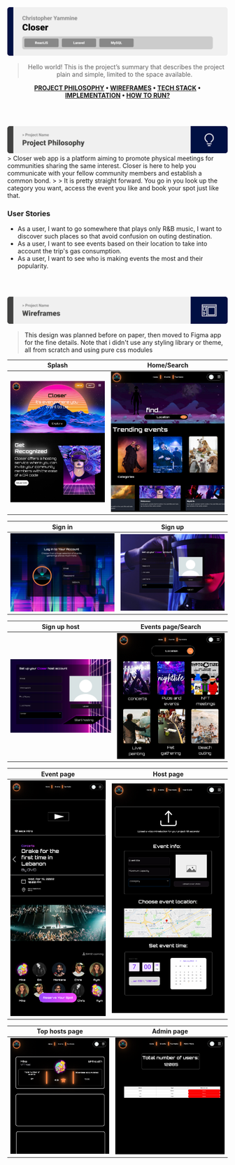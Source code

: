 <img src="./readme/title1.svg"/>

<div align="center">

> Hello world! This is the project’s summary that describes the project plain and simple, limited to the space available.  

**[PROJECT PHILOSOPHY](#project-philosophy) • [WIREFRAMES](#wireframes) • [TECH STACK](https://github.com/Christopher-Yammine/readme-demo#-tech-stack) • [IMPLEMENTATION](https://github.com/Christopher-Yammine/readme-demo#-impplementation) • [HOW TO RUN?](https://github.com/Christopher-Yammine/readme-demo#-how-to-run)**

</div>

<br><br>


<img src="./readme/title2.svg"/>
<a id="project-philosophy">
> Closer web app is a platform aiming to promote physical meetings for communities sharing the same interest. Closer is here to help you communicate with your fellow community members and establish a common bond.
> 
> It is pretty straight forward. You go in you look up the category you want, access the event you like and book your spot just like that.

### User Stories
- As a user, I want to go somewhere that plays only R&B music, I want to discover such places so that avoid confusion on outing destination.
- As a user, I want to see events based on their location to take into account the trip's gas consumption.
- As a user, I want to see who is making events the most and their popularity.

<br><br>

<img src="./readme/title3.svg"/>

> This design was planned before on paper, then moved to Figma app for the fine details.
Note that i didn't use any styling library or theme, all from scratch and using pure css modules
<a id="wireframes"></a>

| Splash  | Home/Search  |
| -----------------| -----|
| ![Splash](./readme/splash.png) | ![Landing/Search](./readme/landingpage.png) |

| Sign in  | Sign up  |
| -----------------| -----|
| ![Sign in](./readme/signin.png) | ![Sign up](./readme/Signup.png) |

| Sign up host  | Events page/Search  |
| -----------------| -----|
| ![Sign up host](./readme/signuphost.png) | ![Events page/Search](./readme/eventspage.png) |

| Event page  | Host page  |
| -----------------| -----|
| ![Event page](./readme/Event.png) | ![Host page](./readme/hostpage.png) |

| Top hosts page  | Admin page  |
| -----------------| -----|
| ![Top hosts page](./readme/tophosts.png) | ![Admin page](./readme/admin.png) |
